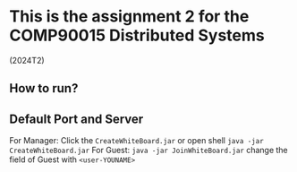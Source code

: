 # This is the assignment 2 for the COMP90015 Distributed Systems
(2024T2)
## How to run?

## Default Port and Server
For Manager: Click the `CreateWhiteBoard.jar` or open shell `java -jar CreateWhiteBoard.jar`
For Guest: `java -jar JoinWhiteBoard.jar` change the field of Guest with `<user-YOUNAME>`
